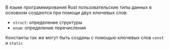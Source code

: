 В языке программирования Rust пользовательские типы данных в основном создаются при помощи двух ключевых слов:

* `struct`: определение структуры
* `enum`: определение перечисления

Константы так же могут быть созданы с помощью ключевых слов `const` и `static`
